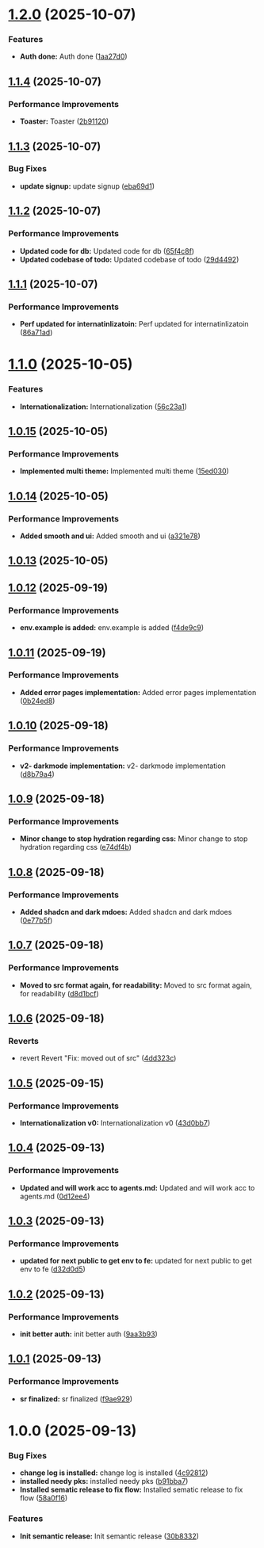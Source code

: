 # [1.2.0](https://github.com/leocodeio/leostack-nextjs/compare/v1.1.4...v1.2.0) (2025-10-07)


### Features

* **Auth done:** Auth done ([1aa27d0](https://github.com/leocodeio/leostack-nextjs/commit/1aa27d0ba04f6ebe4c240e8eaa225fbc8ac45a41))

## [1.1.4](https://github.com/leocodeio/leostack-nextjs/compare/v1.1.3...v1.1.4) (2025-10-07)


### Performance Improvements

* **Toaster:** Toaster ([2b91120](https://github.com/leocodeio/leostack-nextjs/commit/2b91120b342d6ccf1fe4ec4553f734fe3e36332e))

## [1.1.3](https://github.com/leocodeio/leostack-nextjs/compare/v1.1.2...v1.1.3) (2025-10-07)


### Bug Fixes

* **update signup:** update signup ([eba69d1](https://github.com/leocodeio/leostack-nextjs/commit/eba69d12505c7bfc042a0c6a13e353d0a41b2e3f))

## [1.1.2](https://github.com/leocodeio/leostack-nextjs/compare/v1.1.1...v1.1.2) (2025-10-07)


### Performance Improvements

* **Updated code for db:** Updated code for db ([65f4c8f](https://github.com/leocodeio/leostack-nextjs/commit/65f4c8f6b82d03b06e6ed28d70d7e122f40c4bb0))
* **Updated codebase of todo:** Updated codebase of todo ([29d4492](https://github.com/leocodeio/leostack-nextjs/commit/29d4492d1475f999ffb49fcded883cf3b2f8193d))

## [1.1.1](https://github.com/leocodeio/leostack-nextjs/compare/v1.1.0...v1.1.1) (2025-10-07)


### Performance Improvements

* **Perf updated for internatinlizatoin:** Perf updated for internatinlizatoin ([86a71ad](https://github.com/leocodeio/leostack-nextjs/commit/86a71ad022622d89c86d820e767f173a38eb4806))

# [1.1.0](https://github.com/leocodeio/leostack-nextjs/compare/v1.0.15...v1.1.0) (2025-10-05)


### Features

* **Internationalization:** Internationalization ([56c23a1](https://github.com/leocodeio/leostack-nextjs/commit/56c23a18ac83a6a777c8ea626999fc89df78cb57))

## [1.0.15](https://github.com/leocodeio/leostack-nextjs/compare/v1.0.14...v1.0.15) (2025-10-05)


### Performance Improvements

* **Implemented multi theme:** Implemented multi theme ([15ed030](https://github.com/leocodeio/leostack-nextjs/commit/15ed030836533d5c7a530210426b627eba391324))

## [1.0.14](https://github.com/leocodeio/leostack-nextjs/compare/v1.0.13...v1.0.14) (2025-10-05)


### Performance Improvements

* **Added smooth and ui:** Added smooth and ui ([a321e78](https://github.com/leocodeio/leostack-nextjs/commit/a321e78080a95d2dc21649f92067d722bda8171e))

## [1.0.13](https://github.com/leocodeio/leostack-nextjs/compare/v1.0.12...v1.0.13) (2025-10-05)

## [1.0.12](https://github.com/leocodeio/leostack-nextjs/compare/v1.0.11...v1.0.12) (2025-09-19)


### Performance Improvements

* **env.example is added:** env.example is added ([f4de9c9](https://github.com/leocodeio/leostack-nextjs/commit/f4de9c958db6e72c6a3bfa80e5e1a8b36a362914))

## [1.0.11](https://github.com/leocodeio/leostack-nextjs/compare/v1.0.10...v1.0.11) (2025-09-19)


### Performance Improvements

* **Added error pages implementation:** Added error pages implementation ([0b24ed8](https://github.com/leocodeio/leostack-nextjs/commit/0b24ed8e536e25ea0b0c3cadb304cce355e54272))

## [1.0.10](https://github.com/leocodeio/leostack-nextjs/compare/v1.0.9...v1.0.10) (2025-09-18)


### Performance Improvements

* **v2- darkmode implementation:** v2- darkmode implementation ([d8b79a4](https://github.com/leocodeio/leostack-nextjs/commit/d8b79a45b901c77ad8fddd0b76bf36d47d85d226))

## [1.0.9](https://github.com/leocodeio/leostack-nextjs/compare/v1.0.8...v1.0.9) (2025-09-18)


### Performance Improvements

* **Minor change to stop hydration regarding css:** Minor change to stop hydration regarding css ([e74df4b](https://github.com/leocodeio/leostack-nextjs/commit/e74df4b020b1855a19bb37c445e7cea8c84d260b))

## [1.0.8](https://github.com/leocodeio/leostack-nextjs/compare/v1.0.7...v1.0.8) (2025-09-18)


### Performance Improvements

* **Added shadcn and dark mdoes:** Added shadcn and dark mdoes ([0e77b5f](https://github.com/leocodeio/leostack-nextjs/commit/0e77b5f9d785374a14eec0306c9ace58746fa8b9))

## [1.0.7](https://github.com/leocodeio/leostack-nextjs/compare/v1.0.6...v1.0.7) (2025-09-18)


### Performance Improvements

* **Moved to src format again, for readability:** Moved to src format again, for readability ([d8d1bcf](https://github.com/leocodeio/leostack-nextjs/commit/d8d1bcf43c2aed1acb8ebed8b094d319ba4f726f))

## [1.0.6](https://github.com/leocodeio/leostack-nextjs/compare/v1.0.5...v1.0.6) (2025-09-18)


### Reverts

* revert Revert "Fix: moved out of src" ([4dd323c](https://github.com/leocodeio/leostack-nextjs/commit/4dd323c0a2df47237c967c33425d9be6511c8542))

## [1.0.5](https://github.com/leocodeio/leostack-nextjs/compare/v1.0.4...v1.0.5) (2025-09-15)


### Performance Improvements

* **Internationalization v0:** Internationalization v0 ([43d0bb7](https://github.com/leocodeio/leostack-nextjs/commit/43d0bb7b8ffcaa6f71bea66c4ccbdd40df0e58df))

## [1.0.4](https://github.com/leocodeio/leostack-nextjs/compare/v1.0.3...v1.0.4) (2025-09-13)


### Performance Improvements

* **Updated and will work acc to agents.md:** Updated and will work acc to agents.md ([0d12ee4](https://github.com/leocodeio/leostack-nextjs/commit/0d12ee48ecf31725c93b98f0fe6ed323d5179089))

## [1.0.3](https://github.com/leocodeio/leostack-nextjs/compare/v1.0.2...v1.0.3) (2025-09-13)


### Performance Improvements

* **updated for next public to get env to fe:** updated for next public to get env to fe ([d32d0d5](https://github.com/leocodeio/leostack-nextjs/commit/d32d0d558369494b9a19eeeefadbd125cadfc4c2))

## [1.0.2](https://github.com/leocodeio/leostack-nextjs/compare/v1.0.1...v1.0.2) (2025-09-13)


### Performance Improvements

* **init better auth:** init better auth ([9aa3b93](https://github.com/leocodeio/leostack-nextjs/commit/9aa3b937781891d967d13c15afb6c201a0c77771))

## [1.0.1](https://github.com/leocodeio/leostack-nextjs/compare/v1.0.0...v1.0.1) (2025-09-13)


### Performance Improvements

* **sr finalized:** sr finalized ([f9ae929](https://github.com/leocodeio/leostack-nextjs/commit/f9ae92953e7e2919ed37cfb9c3c5a928753eccac))

# 1.0.0 (2025-09-13)


### Bug Fixes

* **change log is installed:** change log is installed ([4c92812](https://github.com/leocodeio/leostack-nextjs/commit/4c92812f8e78225e10cf7efc2747a1b502f80011))
* **installed needy pks:** installed needy pks ([b91bba7](https://github.com/leocodeio/leostack-nextjs/commit/b91bba74f1871c4476c3b07c958858204338e842))
* **Installed sematic release to fix flow:** Installed sematic release to fix flow ([58a0f16](https://github.com/leocodeio/leostack-nextjs/commit/58a0f168fa7e2439f1ab9c2be4cd143e26289a89))


### Features

* **Init semantic release:** Init semantic release ([30b8332](https://github.com/leocodeio/leostack-nextjs/commit/30b8332821b328a10b4a0b15426ebef89faf34dd))
